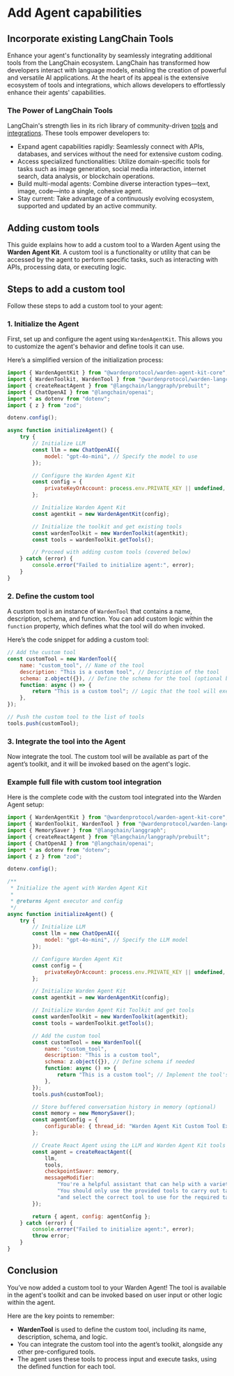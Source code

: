 ﻿---
sidebar_position: 4
---

# Add Agent capabilities

## Incorporate existing LangChain Tools

Enhance your agent's functionality by seamlessly integrating additional tools from the LangChain ecosystem. LangChain has transformed how developers interact with language models, enabling the creation of powerful and versatile AI applications. At the heart of its appeal is the extensive ecosystem of tools and integrations, which allows developers to effortlessly enhance their agents' capabilities.

### The Power of LangChain Tools

LangChain's strength lies in its rich library of community-driven [tools](https://js.langchain.com/docs/integrations/tools/) and [integrations](https://js.langchain.com/docs/integrations/platforms/). These tools empower developers to:

-   Expand agent capabilities rapidly: Seamlessly connect with APIs, databases, and services without the need for extensive custom coding.
-   Access specialized functionalities: Utilize domain-specific tools for tasks such as image generation, social media interaction, internet search, data analysis, or blockchain operations.
-   Build multi-modal agents: Combine diverse interaction types—text, image, code—into a single, cohesive agent.
-   Stay current: Take advantage of a continuously evolving ecosystem, supported and updated by an active community.

## Adding custom tools

This guide explains how to add a custom tool to a Warden Agent using the **Warden Agent Kit**. A custom tool is a functionality or utility that can be accessed by the agent to perform specific tasks, such as interacting with APIs, processing data, or executing logic.

## Steps to add a custom tool

Follow these steps to add a custom tool to your agent:

### 1. Initialize the Agent

First, set up and configure the agent using `WardenAgentKit`. This allows you to customize the agent's behavior and define tools it can use.

Here’s a simplified version of the initialization process:

```javascript
import { WardenAgentKit } from "@wardenprotocol/warden-agent-kit-core";
import { WardenToolkit, WardenTool } from "@wardenprotocol/warden-langchain";
import { createReactAgent } from "@langchain/langgraph/prebuilt";
import { ChatOpenAI } from "@langchain/openai";
import * as dotenv from "dotenv";
import { z } from "zod";

dotenv.config();

async function initializeAgent() {
    try {
        // Initialize LLM
        const llm = new ChatOpenAI({
            model: "gpt-4o-mini", // Specify the model to use
        });

        // Configure the Warden Agent Kit
        const config = {
            privateKeyOrAccount: process.env.PRIVATE_KEY || undefined, // Load private key from environment variable
        };

        // Initialize Warden Agent Kit
        const agentkit = new WardenAgentKit(config);

        // Initialize the toolkit and get existing tools
        const wardenToolkit = new WardenToolkit(agentkit);
        const tools = wardenToolkit.getTools();

        // Proceed with adding custom tools (covered below)
    } catch (error) {
        console.error("Failed to initialize agent:", error);
    }
}
```

### 2. Define the custom tool

A custom tool is an instance of `WardenTool` that contains a name, description, schema, and function. You can add custom logic within the `function` property, which defines what the tool will do when invoked.

Here’s the code snippet for adding a custom tool:

```javascript
// Add the custom tool
const customTool = new WardenTool({
    name: "custom_tool", // Name of the tool
    description: "This is a custom tool", // Description of the tool
    schema: z.object({}), // Define the schema for the tool (optional but recommended)
    function: async () => {
        return "This is a custom tool"; // Logic that the tool will execute
    },
});

// Push the custom tool to the list of tools
tools.push(customTool);
```

### 3. Integrate the tool into the Agent

Now integrate the tool. The custom tool will be available as part of the agent’s toolkit, and it will be invoked based on the agent's logic.

### Example full file with custom tool integration

Here is the complete code with the custom tool integrated into the Warden Agent setup:

```javascript
import { WardenAgentKit } from "@wardenprotocol/warden-agent-kit-core";
import { WardenToolkit, WardenTool } from "@wardenprotocol/warden-langchain";
import { MemorySaver } from "@langchain/langgraph";
import { createReactAgent } from "@langchain/langgraph/prebuilt";
import { ChatOpenAI } from "@langchain/openai";
import * as dotenv from "dotenv";
import { z } from "zod";

dotenv.config();

/**
 * Initialize the agent with Warden Agent Kit
 *
 * @returns Agent executor and config
 */
async function initializeAgent() {
    try {
        // Initialize LLM
        const llm = new ChatOpenAI({
            model: "gpt-4o-mini", // Specify the LLM model
        });

        // Configure Warden Agent Kit
        const config = {
            privateKeyOrAccount: process.env.PRIVATE_KEY || undefined,
        };

        // Initialize Warden Agent Kit
        const agentkit = new WardenAgentKit(config);

        // Initialize Warden Agent Kit Toolkit and get tools
        const wardenToolkit = new WardenToolkit(agentkit);
        const tools = wardenToolkit.getTools();

        // Add the custom tool
        const customTool = new WardenTool({
            name: "custom_tool",
            description: "This is a custom tool",
            schema: z.object({}), // Define schema if needed
            function: async () => {
                return "This is a custom tool"; // Implement the tool's logic
            },
        });
        tools.push(customTool);

        // Store buffered conversation history in memory (optional)
        const memory = new MemorySaver();
        const agentConfig = {
            configurable: { thread_id: "Warden Agent Kit Custom Tool Example" },
        };

        // Create React Agent using the LLM and Warden Agent Kit tools
        const agent = createReactAgent({
            llm,
            tools,
            checkpointSaver: memory,
            messageModifier:
                "You're a helpful assistant that can help with a variety of tasks related to web3 transactions." +
                "You should only use the provided tools to carry out tasks, interpret the user's input" +
                "and select the correct tool to use for the required tasks or tasks.",
        });

        return { agent, config: agentConfig };
    } catch (error) {
        console.error("Failed to initialize agent:", error);
        throw error;
    }
}
```

## Conclusion

You’ve now added a custom tool to your Warden Agent! The tool is available in the agent's toolkit and can be invoked based on user input or other logic within the agent.

Here are the key points to remember:

- **WardenTool** is used to define the custom tool, including its name, description, schema, and logic.
- You can integrate the custom tool into the agent’s toolkit, alongside any other pre-configured tools.
- The agent uses these tools to process input and execute tasks, using the defined function for each tool.
